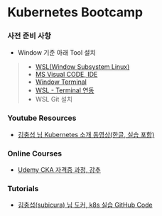 # Kubernetes Bootcamp

### 사전 준비 사항
* Window 기준 아래 Tool 설치
> * [WSL(Window Subsystem Linux)](https://webdir.tistory.com/541)
> * [MS Visual CODE, IDE](https://webnautes.tistory.com/1197)
> * [Window Terminal](https://lts0606.tistory.com/341)
> * [WSL - Terminal 연동](https://docs.microsoft.com/ko-kr/windows/terminal/)
> * WSL Git 설치

### Youtube Resources
* [김충섭 님 Kubernetes 소개 동영상(한글, 실습 포함)](https://youtu.be/WxzWXqTNdlw)

### Online Courses
* [Udemy CKA 자격증 과정, 강추](https://www.udemy.com/course/certified-kubernetes-administrator-with-practice-tests)

### Tutorials
* [김충섭(subicura) 님 도커, k8s 실습 GitHub Code](https://github.com/subicura/workshop-k8s-basic)
